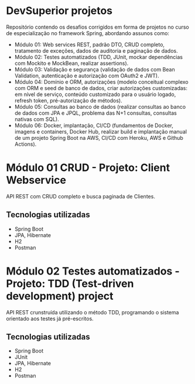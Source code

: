 # DevSuperior projetos

Repositório contendo os desafios corrigidos em forma de projetos no curso de especialização no framework Spring, abordando assunos como:
- Módulo 01: Web services REST, padrão DTO, CRUD completo, tratamento de exceções, dados de auditoria e paginação de dados.
- Módulo 02: Testes automatizados (TDD, JUnit, mockar dependências com Mockito e MockBean, realizar assertions).
- Módulo 03: Validação e segurança (validação de dados com Bean Validation, autenticação e autorização com OAuth2 e JWT).
- Módulo 04: Domínio e ORM, autorizações (modelo conceitual complexo com ORM e seed de banco de dados, criar autorizações customizadas: em nível de serviço, conteúdo customizado para o usuário logado, refresh token, pré-autorização de métodos).
- Módulo 05: Consultas ao banco de dados (realizar consultas ao banco de dados com JPA e JPQL, problema das N+1 consultas, consultas nativas com SQL).
- Módulo 06: Docker, implantação, CI/CD (fundamentos de Docker, imagens e containers, Docker Hub, realizar build e implantação manual de um projeto Spring Boot na AWS, CI/CD com Heroku, AWS e Github Actions).

# Módulo 01 CRUD - Projeto: Client Webservice
API REST com CRUD completo e busca paginada de Clientes.

## Tecnologias utilizadas
- Spring Boot
- JPA, Hibernate
- H2
- Postman

# Módulo 02 Testes automatizados - Projeto: TDD (Test-driven development) project
API REST crunstruída utilizando o método TDD, programando o sistema orientado aos testes já pré-escritos.

## Tecnologias utilizadas
- Spring Boot
- JUnit
- JPA, Hibernate
- H2
- Postman

